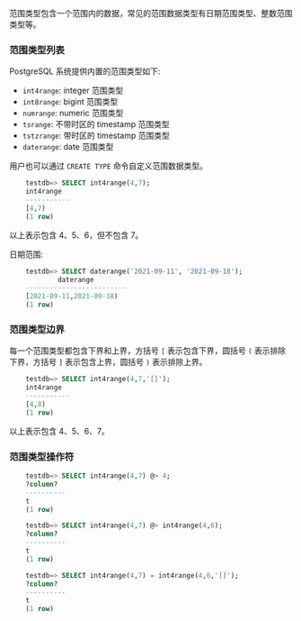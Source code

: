
范围类型包含一个范围内的数据，常见的范围数据类型有日期范围类型、整数范围类型等。

### 范围类型列表

PostgreSQL 系统提供内置的范围类型如下:
* `int4range`: integer 范围类型
* `int8range`: bigint 范围类型
* `numrange`: numeric 范围类型
* `tsrange`: 不带时区的 timestamp 范围类型
* `tstzrange`: 带时区的 timestamp 范围类型
* `daterange`: date 范围类型

用户也可以通过 `CREATE TYPE` 命令自定义范围数据类型。

```sql
    testdb=> SELECT int4range(4,7);
    int4range 
    -----------
    [4,7)
    (1 row)
```
以上表示包含 4、5、6，但不包含 7。

日期范围:
```sql
    testdb=> SELECT daterange('2021-09-11', '2021-09-18');
            daterange        
    -------------------------
    [2021-09-11,2021-09-18)
    (1 row)
```

### 范围类型边界

每一个范围类型都包含下界和上界，方括号 `[` 表示包含下界，圆括号 `(` 表示排除下界，方括号 `]` 表示包含上界，圆括号 `)` 表示排除上界。

```sql
    testdb=> SELECT int4range(4,7,'[]');
    int4range 
    -----------
    [4,8)
    (1 row)
```
以上表示包含 4、5、6、7。

### 范围类型操作符

```sql
    testdb=> SELECT int4range(4,7) @> 4;
    ?column? 
    ----------
    t
    (1 row)

    testdb=> SELECT int4range(4,7) @> int4range(4,6);
    ?column? 
    ----------
    t
    (1 row)

    testdb=> SELECT int4range(4,7) = int4range(4,6,'[]');
    ?column? 
    ----------
    t
    (1 row)
```
